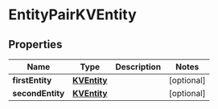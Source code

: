 

# EntityPairKVEntity


## Properties

| Name | Type | Description | Notes |
|------------ | ------------- | ------------- | -------------|
|**firstEntity** | [**KVEntity**](KVEntity.md) |  |  [optional] |
|**secondEntity** | [**KVEntity**](KVEntity.md) |  |  [optional] |



